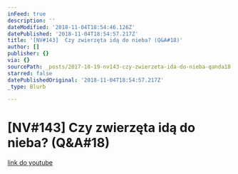 ```yaml
---
inFeed: true
description: ''
dateModified: '2018-11-04T18:54:46.126Z'
datePublished: '2018-11-04T18:54:57.217Z'
title: '[NV#143]  Czy zwierzęta idą do nieba? (Q&A#18)'
author: []
publisher: {}
via: {}
sourcePath: _posts/2017-10-19-nv143-czy-zwierzeta-ida-do-nieba-qanda18.md
starred: false
datePublishedOriginal: '2018-11-04T18:54:57.217Z'
_type: Blurb

---
```

# \[NV\#143\] Czy zwierzęta idą do nieba? (Q&A\#18)
[link do youtube][0]

[0]: https://youtu.be/QN4bwrR2kVg